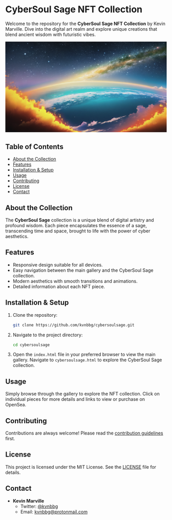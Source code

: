 # CyberSoul Sage NFT Collection

Welcome to the repository for the **CyberSoul Sage NFT Collection** by Kevin Marville. Dive into the digital art realm and explore unique creations that blend ancient wisdom with futuristic vibes.

![Banner](bannerCollection.png)

## Table of Contents

- [About the Collection](#about-the-collection)
- [Features](#features)
- [Installation & Setup](#installation--setup)
- [Usage](#usage)
- [Contributing](#contributing)
- [License](#license)
- [Contact](#contact)

## About the Collection

The **CyberSoul Sage** collection is a unique blend of digital artistry and profound wisdom. Each piece encapsulates the essence of a sage, transcending time and space, brought to life with the power of cyber aesthetics.

## Features

- Responsive design suitable for all devices.
- Easy navigation between the main gallery and the CyberSoul Sage collection.
- Modern aesthetics with smooth transitions and animations.
- Detailed information about each NFT piece.

## Installation & Setup

1. Clone the repository:
   ```bash
   git clone https://github.com/kvnbbg/cybersoulsage.git
   ```

2. Navigate to the project directory:
   ```bash
   cd cybersoulsage
   ```

3. Open the `index.html` file in your preferred browser to view the main gallery. Navigate to `cybersoulsage.html` to explore the CyberSoul Sage collection.

## Usage

Simply browse through the gallery to explore the NFT collection. Click on individual pieces for more details and links to view or purchase on OpenSea.

## Contributing

Contributions are always welcome! Please read the [contribution guidelines](CONTRIBUTING.md) first.

## License

This project is licensed under the MIT License. See the [LICENSE](LICENSE.md) file for details.

## Contact

- **Kevin Marville**
  - Twitter: [@kvnbbg](https://twitter.com/kvnbbg)
  - Email: kvnbbg@protonmail.com